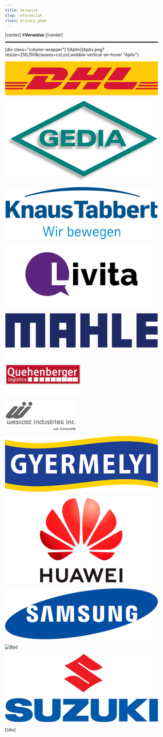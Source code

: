 ```yaml
---
title: Verweise
slug: referenciak
class: privacy_page
---
```


[center]
#**Verweise**
[/center]
<hr style="border: 1px solid black;"/>
[div class="column-wrapper"]
![Aptiv](Aptiv.png?resize=250,150&classes=col,col,wobble-vertical-on-hover "Aptiv")  

![DHL](DHL.png?resize=250,150&classes=col,wobble-vertical-on-hover "DHL")  

![Gedia](Gedia.png?resize=250,150&classes=col,wobble-vertical-on-hover "Gedia")  

![Knaus](Knaus.png?resize=250,150&classes=col,wobble-vertical-on-hover "KnausTabbert")  

![Livita](Livita.jpg?resize=250,150&classes=col,wobble-vertical-on-hover "Livita")  

![Mahle](Mahle.png?resize=250,150&classes=col,wobble-vertical-on-hover "Mahle")  

![Quehenberger](Quehenberger.png?resize=250,150&classes=col,wobble-vertical-on-hover "Quehenberger")  

![Wescast](Wescast.png?resize=250,150&classes=col,wobble-vertical-on-hover "Wescast")  

![Gyermelyi](Gyermelyi.png?resize=250,150&classes=col,wobble-vertical-on-hover "Gyermelyi")  

![Huawei](Huawei.jpg?resize=250,150&classes=col,wobble-vertical-on-hover "Huawei")  

![Samsung](Samsung.png?resize=250,150&classes=col,wobble-vertical-on-hover "Samsung")  

![Byd](Byd.png?resize=250,150&classes=col,wobble-vertical-on-hover "Byd")  

![Suzuki](Suzuki.jpg?resize=250,150&classes=col,wobble-vertical-on-hover "Suzuki")  

[/div]
